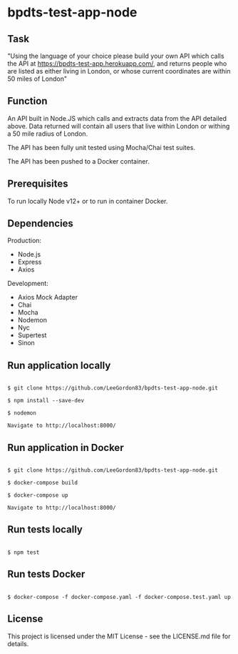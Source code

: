 # bpdts-test-app-node
## Task
"Using the language of your choice please build your own API which calls the API at https://bpdts-test-app.herokuapp.com/, and returns people who are listed as either living in London, or whose current coordinates are within 50 miles of London"

## Function
An API built in Node.JS which calls and extracts data from the API detailed above. Data returned will contain all users that live within London or withing a 50 mile radius of London.

The API has been fully unit tested using Mocha/Chai test suites.

The API has been pushed to a Docker container.

## Prerequisites

To run locally Node v12+ or to run in container Docker.

## Dependencies
Production:
- Node.js
- Express
- Axios

Development:
- Axios Mock Adapter
- Chai
- Mocha
- Nodemon
- Nyc
- Supertest
- Sinon

## Run application locally

```

$ git clone https://github.com/LeeGordon83/bpdts-test-app-node.git

$ npm install --save-dev

$ nodemon

Navigate to http://localhost:8000/

```

## Run application in Docker

```

$ git clone https://github.com/LeeGordon83/bpdts-test-app-node.git

$ docker-compose build

$ docker-compose up

Navigate to http://localhost:8000/

```


## Run tests locally

```

$ npm test

```
## Run tests Docker

```

$ docker-compose -f docker-compose.yaml -f docker-compose.test.yaml up

```

## License
This project is licensed under the MIT License - see the LICENSE.md file for details.
